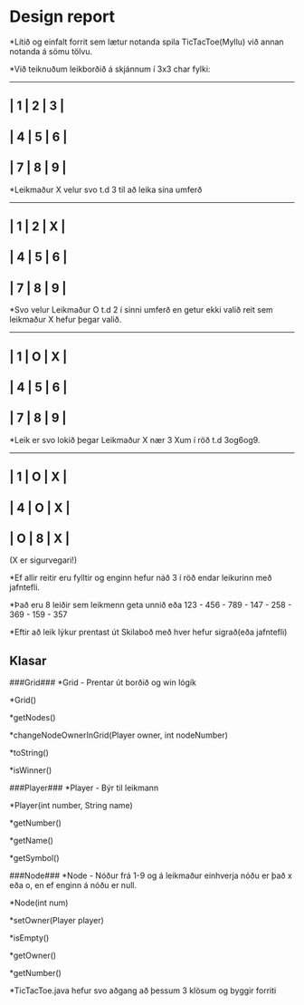 # Design report #

*Lítið og einfalt forrit sem lætur notanda spila TicTacToe(Myllu) við annan notanda á sömu tölvu.

*Við teiknuðum leikborðið á skjánnum í 3x3 char fylki:

-------------
| 1 | 2 | 3 |
-------------
| 4 | 5 | 6 |
-------------
| 7 | 8 | 9 |
-------------

*Leikmaður X velur svo t.d 3 til að leika sína umferð

-------------
| 1 | 2 | X |
-------------
| 4 | 5 | 6 |
-------------
| 7 | 8 | 9 |
-------------

*Svo velur Leikmaður O t.d 2 í sinni umferð en getur ekki valið reit sem leikmaður X hefur þegar valið.

-------------
| 1 | O | X |
-------------
| 4 | 5 | 6 |
-------------
| 7 | 8 | 9 |
-------------

*Leik er svo lokið þegar Leikmaður X nær 3 Xum í röð t.d 3og6og9.

-------------
| 1 | O | X |
-------------
| 4 | O | X |
-------------
| O | 8 | X |
-------------
(X er sigurvegari!)

 *Ef allir reitir eru fylltir og enginn hefur náð 3 í röð endar leikurinn með jafntefli.

*Það eru 8 leiðir sem leikmenn geta unnið eða 
123 - 456 - 789 - 147 - 258 - 369 - 159 - 357

*Eftir að leik lýkur prentast út Skilaboð með hver hefur sigrað(eða jafntefli)

## Klasar ##

###Grid###
*Grid - Prentar út borðið og win lógík

*Grid()

*getNodes()

*changeNodeOwnerInGrid(Player owner, int nodeNumber)

*toString()

*isWinner()

###Player###
*Player - Býr til leikmann

*Player(int number, String name)

*getNumber()

*getName()

*getSymbol()

###Node###
*Node - Nóður frá 1-9 og á leikmaður einhverja nóðu er það x eða o, en ef enginn á nóðu er null.

*Node(int num)

*setOwner(Player player)

*isEmpty()

*getOwner()

*getNumber()

*TicTacToe.java hefur svo aðgang að þessum 3 klösum og byggir forriti
